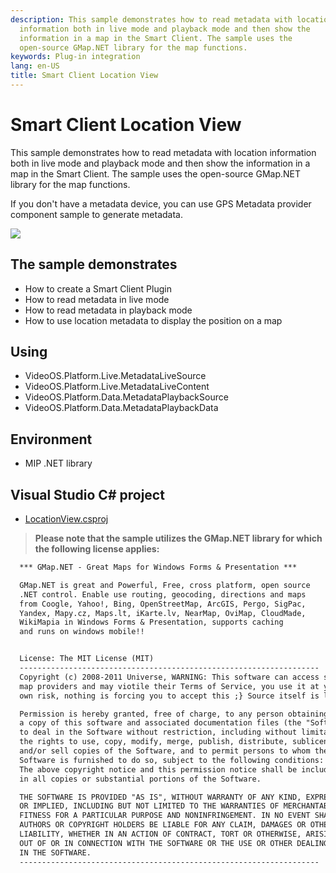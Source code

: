 ```yaml
---
description: This sample demonstrates how to read metadata with location
  information both in live mode and playback mode and then show the
  information in a map in the Smart Client. The sample uses the
  open-source GMap.NET library for the map functions.
keywords: Plug-in integration
lang: en-US
title: Smart Client Location View
---
```


# Smart Client Location View

This sample demonstrates how to read metadata with location information
both in live mode and playback mode and then show the information in a
map in the Smart Client. The sample uses the open-source GMap.NET
library for the map functions.

If you don\'t have a metadata device, you can use GPS Metadata provider
component sample to generate metadata.

![](LocationView1.png)

## The sample demonstrates

- How to create a Smart Client Plugin
- How to read metadata in live mode
- How to read metadata in playback mode
- How to use location metadata to display the position on a map

## Using

- VideoOS.Platform.Live.MetadataLiveSource
- VideoOS.Platform.Live.MetadataLiveContent
- VideoOS.Platform.Data.MetadataPlaybackSource
- VideoOS.Platform.Data.MetadataPlaybackData

## Environment

- MIP .NET library

## Visual Studio C\# project

- [LocationView.csproj](javascript:clone('https://github.com/milestonesys/mipsdk-samples-plugin','src/PluginSamples.sln');)

> **Please note that the sample utilizes the GMap.NET library for which
> the following license applies:**

~~~default
  *** GMap.NET - Great Maps for Windows Forms & Presentation ***

  GMap.NET is great and Powerful, Free, cross platform, open source
  .NET control. Enable use routing, geocoding, directions and maps
  from Coogle, Yahoo!, Bing, OpenStreetMap, ArcGIS, Pergo, SigPac,
  Yandex, Mapy.cz, Maps.lt, iKarte.lv, NearMap, OviMap, CloudMade,
  WikiMapia in Windows Forms & Presentation, supports caching
  and runs on windows mobile!!


  License: The MIT License (MIT)
  -------------------------------------------------------------------
  Copyright (c) 2008-2011 Universe, WARNING: This software can access some
  map providers and may viotile their Terms of Service, you use it at your
  own risk, nothing is forcing you to accept this ;} Source itself is legal!

  Permission is hereby granted, free of charge, to any person obtaining
  a copy of this software and associated documentation files (the "Software"),
  to deal in the Software without restriction, including without limitation
  the rights to use, copy, modify, merge, publish, distribute, sublicense,
  and/or sell copies of the Software, and to permit persons to whom the
  Software is furnished to do so, subject to the following conditions:
  The above copyright notice and this permission notice shall be included
  in all copies or substantial portions of the Software.

  THE SOFTWARE IS PROVIDED "AS IS", WITHOUT WARRANTY OF ANY KIND, EXPRESS
  OR IMPLIED, INCLUDING BUT NOT LIMITED TO THE WARRANTIES OF MERCHANTABILITY,
  FITNESS FOR A PARTICULAR PURPOSE AND NONINFRINGEMENT. IN NO EVENT SHALL THE
  AUTHORS OR COPYRIGHT HOLDERS BE LIABLE FOR ANY CLAIM, DAMAGES OR OTHER
  LIABILITY, WHETHER IN AN ACTION OF CONTRACT, TORT OR OTHERWISE, ARISING FROM,
  OUT OF OR IN CONNECTION WITH THE SOFTWARE OR THE USE OR OTHER DEALINGS
  IN THE SOFTWARE.
  -------------------------------------------------------------------
~~~
